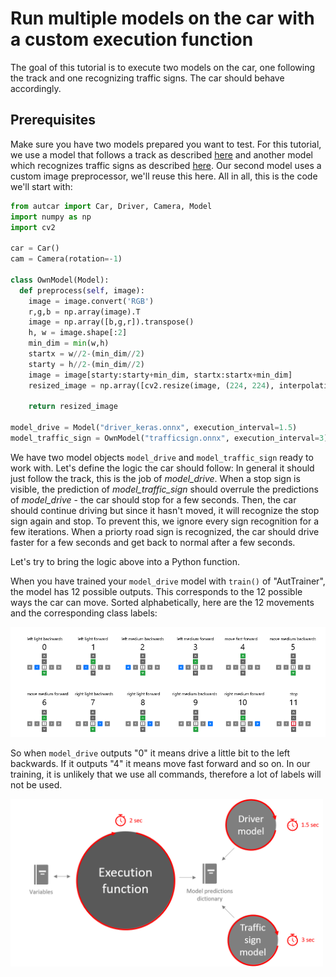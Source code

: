 

# Run multiple models on the car with a custom execution function

The goal of this tutorial is to execute two models on the car, one following the track and one recognizing traffic signs. The car should behave accordingly.

## Prerequisites

Make sure you have two models prepared you want to test. For this tutorial, we use a model that follows a track as described [here](3_Autonomous_Driving.md) and another model which recognizes traffic signs as described [here](5_Customvision.md). Our second model uses a custom image preprocessor, we'll reuse this here. All in all, this is the code we'll start with:

```python
from autcar import Car, Driver, Camera, Model
import numpy as np
import cv2

car = Car()
cam = Camera(rotation=-1)

class OwnModel(Model):
  def preprocess(self, image):
    image = image.convert('RGB')
    r,g,b = np.array(image).T
    image = np.array([b,g,r]).transpose()
    h, w = image.shape[:2]
    min_dim = min(w,h)
    startx = w//2-(min_dim//2)
    starty = h//2-(min_dim//2)
    image = image[starty:starty+min_dim, startx:startx+min_dim]
    resized_image = np.array([cv2.resize(image, (224, 224), interpolation = cv2.INTER_LINEAR)])
    
    return resized_image
    
model_drive = Model("driver_keras.onnx", execution_interval=1.5)
model_traffic_sign = OwnModel("trafficsign.onnx", execution_interval=3)

```

We have two model objects `model_drive` and `model_traffic_sign` ready to work with. Let's define the logic the car should follow: In general it should just follow the track, this is the job of _model_drive_. When a stop sign is visible, the prediction of _model_traffic_sign_ should overrule the predictions of _model_drive_ - the car should stop for a few seconds. Then, the car should continue driving but since it hasn't moved, it will recognize the stop sign again and stop. To prevent this, we ignore every sign recognition for a few iterations. When a priorty road sign is recognized, the car should drive faster for a few seconds and get back to normal after a few seconds.

Let's try to bring the logic above into a Python function.

When you have trained your `model_drive` model with `train()` of "AutTrainer", the model has 12 possible outputs. This corresponds to the 12 possible ways the car can move. Sorted alphabetically, here are the 12 movements and the corresponding class labels:

<img src="../images/controls.png" width="800">

So when `model_drive` outputs "0" it means drive a little bit to the left backwards. If it outputs "4" it means move fast forward and so on. In our training, it is unlikely that we use all commands, therefore a lot of labels will not be used.

<img src="../images/execution_function.png" width="500">

